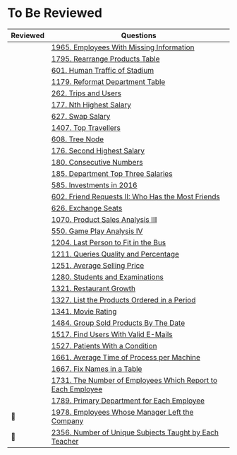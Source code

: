 # To Be Reviewed

| Reviewed | Questions                                                                          |
|----------|------------------------------------------------------------------------------------|
|          | [1965. Employees With Missing Information](https://leetcode.com/problems/employees-with-missing-information/) |
|          | [1795. Rearrange Products Table](https://leetcode.com/problems/rearrange-products-table/) |
|          | [601. Human Traffic of Stadium](https://leetcode.com/problems/human-traffic-of-stadium/) |
|          | [1179. Reformat Department Table](https://leetcode.com/problems/reformat-department-table/) |
|          | [262. Trips and Users](https://leetcode.com/problems/trips-and-users/) |
|          | [177. Nth Highest Salary](https://leetcode.com/problems/nth-highest-salary/) |
|          | [627. Swap Salary](https://leetcode.com/problems/swap-salary/) |
|          | [1407. Top Travellers](https://leetcode.com/problems/top-travellers/) |
|          | [608. Tree Node](https://leetcode.com/problems/tree-node/) |
|          | [176. Second Highest Salary](https://leetcode.com/problems/second-highest-salary/) |
|          | [180. Consecutive Numbers](https://leetcode.com/problems/consecutive-numbers/)     |
|          | [185. Department Top Three Salaries](https://leetcode.com/problems/department-top-three-salaries/) |
|          | [585. Investments in 2016](https://leetcode.com/problems/investments-in-2016/) |
|          | [602. Friend Requests II: Who Has the Most Friends](https://leetcode.com/problems/friend-requests-ii-who-has-the-most-friends/) |
|          | [626. Exchange Seats](https://leetcode.com/problems/exchange-seats/) |
|          | [1070. Product Sales Analysis III](https://leetcode.com/problems/product-sales-analysis-iii/) |
|          | [550. Game Play Analysis IV](https://leetcode.com/problems/game-play-analysis-iv/) |
|          | [1204. Last Person to Fit in the Bus](https://leetcode.com/problems/last-person-to-fit-in-the-bus/) |
|          | [1211. Queries Quality and Percentage](https://leetcode.com/problems/queries-quality-and-percentage/) |
|          | [1251. Average Selling Price](https://leetcode.com/problems/average-selling-price/) |
|          | [1280. Students and Examinations](https://leetcode.com/problems/students-and-examinations/) |
|          | [1321. Restaurant Growth](https://leetcode.com/problems/restaurant-growth/) |
|          | [1327. List the Products Ordered in a Period](https://leetcode.com/problems/list-the-products-ordered-in-a-period/) |
|          | [1341. Movie Rating](https://leetcode.com/problems/movie-rating/) |
|          | [1484. Group Sold Products By The Date](https://leetcode.com/problems/group-sold-products-by-the-date/) |
|          | [1517. Find Users With Valid E-Mails](https://leetcode.com/problems/find-users-with-valid-e-mails/) |
|          | [1527. Patients With a Condition](https://leetcode.com/problems/patients-with-a-condition/) |
|          | [1661. Average Time of Process per Machine](https://leetcode.com/problems/average-time-of-process-per-machine/) |
|          | [1667. Fix Names in a Table](https://leetcode.com/problems/fix-names-in-a-table/) |
|          | [1731. The Number of Employees Which Report to Each Employee](https://leetcode.com/problems/the-number-of-employees-which-report-to-each-employee/) |
|          | [1789. Primary Department for Each Employee](https://leetcode.com/problems/primary-department-for-each-employee/) |
|  💙        | [1978. Employees Whose Manager Left the Company](https://leetcode.com/problems/employees-whose-manager-left-the-company/) |
| 💙         | [2356. Number of Unique Subjects Taught by Each Teacher](https://leetcode.com/problems/number-of-unique-subjects-taught-by-each-teacher/) |
